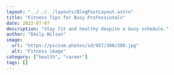 ```yaml
---
layout: "../../../layouts/BlogPostLayout.astro"
title: "Fitness Tips for Busy Professionals"
date: 2022-07-07
description: "Stay fit and healthy despite a busy schedule."
author: "Emily Wilson"
image:
  url: "https://picsum.photos/id/957/300/200.jpg"
  alt: "Fitness image"
category: ["health", "career"]
tags: []
---
```




